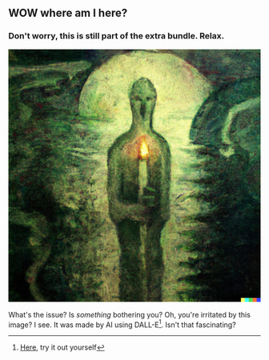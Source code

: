 ## WOW where am I here?

### Don't worry, this is still part of the extra bundle. Relax.

![DALL-E image](/Dalle_image.png)

What's the issue? Is _something_ bothering you? Oh, you're irritated by this image? I see. It was made by AI using DALL-E[^1]. Isn't that fascinating?

[^1]: [Here](https://openai.com/dall-e-2/), try it out yourself